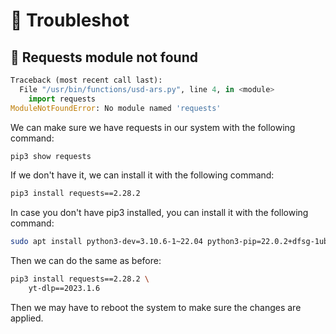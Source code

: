 # 🌠 Troubleshot

## 🚫 Requests module not found

```py
Traceback (most recent call last):
  File "/usr/bin/functions/usd-ars.py", line 4, in <module>
    import requests
ModuleNotFoundError: No module named 'requests'
```

We can make sure we have requests in our system with the following command:

```sh
pip3 show requests
```

If we don't have it, we can install it with the following command:

```sh
pip3 install requests==2.28.2
```

In case you don't have pip3 installed, you can install it with the following command:

```sh
sudo apt install python3-dev=3.10.6-1~22.04 python3-pip=22.0.2+dfsg-1ubuntu0.1
```

Then we can do the same as before:

```sh
pip3 install requests==2.28.2 \
    yt-dlp==2023.1.6
```

Then we may have to reboot the system to make sure the changes are applied.

